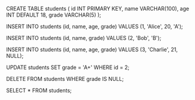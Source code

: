 CREATE TABLE students (
    id INT PRIMARY KEY,
    name VARCHAR(100),
    age INT DEFAULT 18,
    grade VARCHAR(5)
);


INSERT INTO students (id, name, age, grade)
VALUES (1, 'Alice', 20, 'A');


INSERT INTO students (id, name, grade)
VALUES (2, 'Bob', 'B');


INSERT INTO students (id, name, age, grade)
VALUES (3, 'Charlie', 21, NULL);

UPDATE students
SET grade = 'A+'
WHERE id = 2;


DELETE FROM students
WHERE grade IS NULL;


SELECT * FROM students;
